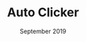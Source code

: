 ---
title: Auto Clicker
date: September 2019
description: >-
  Desktop automation tool built using electron — control your mouse and keyboard using programmable scripts. Work in progress.
tags:
  - Electron
  - Vue
  - Robot.js
  - iohook
---